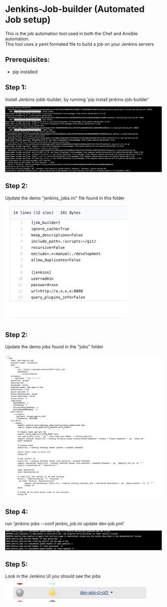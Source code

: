 # Jenkins-Job-builder (Automated Job setup)
This is the job automation tool used in both the Chef and Ansible automation.  
This tool uses a yaml formated file to build a job on your Jenkins servers

## Prerequisites:
- pip installed  

## Step 1:
Install Jenkins-jobb-builder, by running 'pip install jenkins-job-builder'

![Image description](https://github.com/scalr-tutorials/ci-cd-training/blob/master/Day2/Jenkins-job-builder/images/pipinstalljobbuilder.png)  

## Step 2:  
Update the demo "jenkins_jobs.ini" file found in this folder

![Image description](https://github.com/scalr-tutorials/ci-cd-training/blob/master/Day2/Jenkins-job-builder/images/jenkinsini.png)

## Step 2:  
Update the demo jobs found in the "jobs" folder

![Image description](https://github.com/scalr-tutorials/ci-cd-training/blob/master/Day2/Jenkins-job-builder/images/jobyaml.png)

## Step 4:  
run 'jenkins-jobs --conf jenkin_job.ini update dev-job.yml'  

![Image description](https://github.com/scalr-tutorials/ci-cd-training/blob/master/Day2/Jenkins-job-builder/images/runjobbuilder.png)

## Step 5:
Look in the Jenkins UI you should see the jobs

![Image description](https://github.com/scalr-tutorials/ci-cd-training/blob/master/Day2/Jenkins-job-builder/images/jobexists.png)
